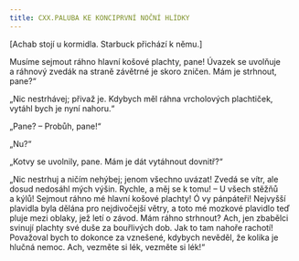 ```yaml
---
title: CXX.PALUBA KE KONCIPRVNÍ NOČNÍ HLÍDKY
---
```


\[Achab stojí u kormidla. Starbuck přichází k němu.\]

Musíme sejmout ráhno hlavní košové plachty, pane! Úvazek se uvolňuje a ráhnový zvedák na straně závětrné je skoro zničen. Mám je strhnout, pane?“

„Nic nestrhávej; přivaž je. Kdybych měl ráhna vrcholových plachtiček, vytáhl bych je nyní nahoru.“

„Pane? – Probůh, pane!“

„Nu?“

„Kotvy se uvolnily, pane. Mám je dát vytáhnout dovnitř?“

„Nic nestrhuj a ničím nehýbej; jenom všechno uvázat! Zvedá se vítr, ale dosud nedosáhl mých výšin. Rychle, a měj se k tomu! – U všech stěžňů a kýlů! Sejmout ráhno mé hlavní košové plachty! Ó vy pánpáteři! Nejvyšší plavidla byla dělána pro nejdivočejší větry, a toto mé mozkové plavidlo teď pluje mezi oblaky, jež letí o závod. Mám ráhno strhnout? Ach, jen zbabělci svinují plachty své duše za bouřlivých dob. Jak to tam nahoře rachotí! Považoval bych to dokonce za vznešené, kdybych nevěděl, že kolika je hlučná nemoc. Ach, vezměte si lék, vezměte si lék!“
